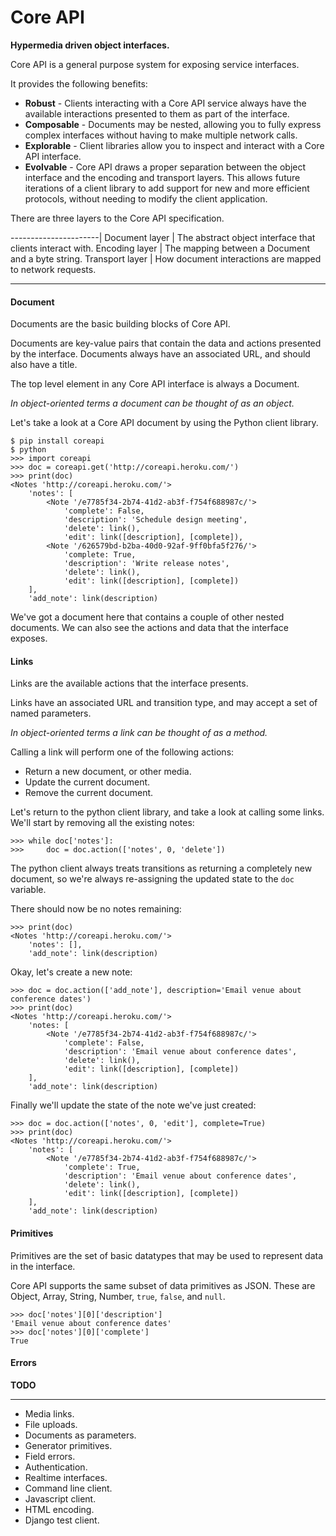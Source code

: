 # Core API

**Hypermedia driven object interfaces.**

Core API is a general purpose system for exposing service interfaces.

It provides the following benefits:

* **Robust** - Clients interacting with a Core API service always have the available interactions presented to them as part of the interface.
* **Composable** - Documents may be nested, allowing you to fully express complex interfaces without having to make multiple network calls.
* **Explorable** - Client libraries allow you to inspect and interact with a Core API interface.
* **Evolvable** - Core API draws a proper separation between the object interface and the encoding and transport layers. This allows future iterations of a client library to add support for new and more efficient protocols, without needing to modify the client application.

There are three layers to the Core API specification.

----------------------|
Document layer | The abstract object interface that clients interact with.
Encoding layer | The mapping between a Document and a byte string.
Transport layer | How document interactions are mapped to network requests.

---

#### Document

Documents are the basic building blocks of Core API.

Documents are key-value pairs that contain the data and actions presented by the interface. Documents always have an associated URL, and should also have a title.

The top level element in any Core API interface is always a Document.

*In object-oriented terms a document can be thought of as an object.*

Let's take a look at a Core API document by using the Python client library.

    $ pip install coreapi
    $ python
    >>> import coreapi
    >>> doc = coreapi.get('http://coreapi.heroku.com/')
    >>> print(doc)
    <Notes 'http://coreapi.heroku.com/'>
        'notes': [
            <Note '/e7785f34-2b74-41d2-ab3f-f754f688987c/'>
                'complete': False,
                'description': 'Schedule design meeting',
                'delete': link(),
                'edit': link([description], [complete]),
            <Note '/626579bd-b2ba-40d0-92af-9ff0bfa5f276/'>
                'complete: True,
                'description': 'Write release notes',
                'delete': link(),
                'edit': link([description], [complete])
        ],
        'add_note': link(description)

We've got a document here that contains a couple of other nested documents. We can also see the actions and data that the interface exposes.

#### Links

Links are the available actions that the interface presents.

Links have an associated URL and transition type, and may accept a set of named parameters.

*In object-oriented terms a link can be thought of as a method.*

Calling a link will perform one of the following actions:

* Return a new document, or other media.
* Update the current document.
* Remove the current document.

Let's return to the python client library, and take a look at calling some links. We'll start by removing all the existing notes:

    >>> while doc['notes']:
    >>>     doc = doc.action(['notes', 0, 'delete'])

The python client always treats transitions as returning a completely 
new document, so we're always re-assigning the updated state to the `doc` variable.

There should now be no notes remaining:

    >>> print(doc)
    <Notes 'http://coreapi.heroku.com/'>
        'notes': [],
        'add_note': link(description)

Okay, let's create a new note:

    >>> doc = doc.action(['add_note'], description='Email venue about conference dates')
    >>> print(doc)
    <Notes 'http://coreapi.heroku.com/'>
        'notes: [
            <Note '/e7785f34-2b74-41d2-ab3f-f754f688987c/'>
                'complete': False,
                'description': 'Email venue about conference dates',
                'delete': link(),
                'edit': link([description], [complete])
        ],
        'add_note': link(description)

Finally we'll update the state of the note we've just created:

    >>> doc = doc.action(['notes', 0, 'edit'], complete=True)
    >>> print(doc)
    <Notes 'http://coreapi.heroku.com/'>
        'notes': [
            <Note '/e7785f34-2b74-41d2-ab3f-f754f688987c/'>
                'complete': True,
                'description': 'Email venue about conference dates',
                'delete': link(),
                'edit': link([description], [complete])
        ],
        'add_note': link(description)

#### Primitives

Primitives are the set of basic datatypes that may be used to represent data in the interface.

Core API supports the same subset of data primitives as JSON. These are Object, Array, String, Number, `true`, `false`, and `null`.

    >>> doc['notes'][0]['description']
    'Email venue about conference dates'
    >>> doc['notes'][0]['complete']
    True

#### Errors

**TODO**

---

* Media links.
* File uploads.
* Documents as parameters.
* Generator primitives.
* Field errors.
* Authentication.
* Realtime interfaces.
* Command line client.
* Javascript client.
* HTML encoding.
* Django test client.